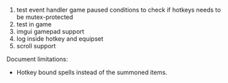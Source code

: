 1. test event handler game paused conditions to check if hotkeys needs to be mutex-protected
1. test in game
1. imgui gamepad support
1. log inside hotkey and equipset
1. scroll support

Document limitations:
* Hotkey bound spells instead of the summoned items.
